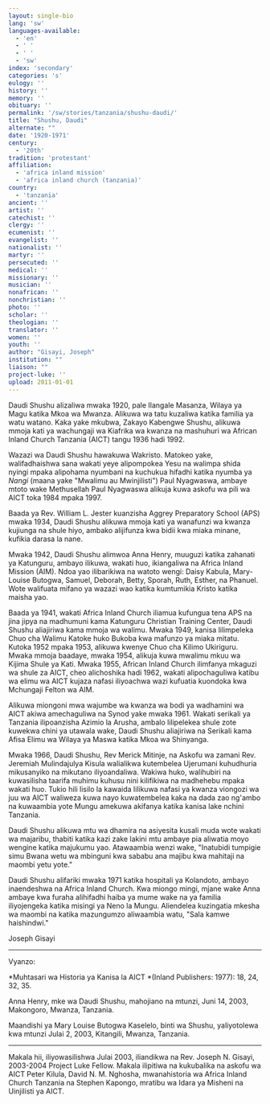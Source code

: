 ```yaml
---
layout: single-bio
lang: 'sw'
languages-available:
  - 'en'
  - ' '
  - ' '
  - 'sw'
index: 'secondary'
categories: 's'
eulogy: ''
history: ''
memory: ''
obituary: ''
permalink: '/sw/stories/tanzania/shushu-daudi/'
title: "Shushu, Daudi"
alternate: ""
date: '1920-1971'
century:
  - '20th'
tradition: 'protestant'
affiliation:
  - 'africa inland mission'
  - 'africa inland church (tanzania)'
country:
  - 'tanzania'
ancient: ''
artist: ''
catechist: ''
clergy: ''
ecumenist: ''
evangelist: ''
nationalist: ''
martyr: ''
persecuted: ''
medical: ''
missionary: ''
musician: ''
nonafrican: ''
nonchristian: ''
photo: ''
scholar: ''
theologian: ''
translator: ''
women: ''
youth: ''
author: "Gisayi, Joseph"
institution: ""
liaison: ""
project-luke: ''
upload: 2011-01-01
---
```




Daudi Shushu alizaliwa mwaka 1920, pale Ilangale Masanza, Wilaya ya Magu katika Mkoa wa Mwanza. Alikuwa wa tatu kuzaliwa katika familia ya watu watano. Kaka yake mkubwa, Zakayo Kabengwe Shushu, alikuwa mmoja kati ya wachungaji wa Kiafrika wa kwanza na mashuhuri wa African Inland Church Tanzania (AICT) tangu 1936 hadi 1992.

Wazazi wa Daudi Shushu hawakuwa Wakristo.
Matokeo yake, walifadhaishwa sana wakati yeye alipompokea Yesu na walimpa shida nyingi mpaka alipohama nyumbani na kuchukua hifadhi katika nyumba ya *Nangi* (maana yake "Mwalimu au Mwinjilisti") Paul Nyagwaswa, ambaye mtoto wake Methusellah Paul Nyagwaswa alikuja kuwa askofu wa pili wa AICT toka 1984 mpaka 1997.

Baada ya Rev. William L. Jester kuanzisha Aggrey Preparatory School (APS) mwaka 1934, Daudi Shushu alikuwa mmoja kati ya wanafunzi wa kwanza kujiunga na shule hiyo, ambako alijifunza kwa bidii kwa miaka minane, kufikia darasa la nane.

Mwaka 1942, Daudi Shushu alimwoa Anna Henry,
muuguzi katika zahanati ya Katunguru, ambayo ilikuwa, wakati huo, ikiangaliwa na Africa Inland Mission (AIM). Ndoa yao ilibarikiwa na watoto wengi: Daisy Kabula, Mary-Louise Butogwa, Samuel, Deborah, Betty, Sporah, Ruth, Esther, na Phanuel. Wote walifuata mifano ya wazazi wao katika kumtumikia Kristo katika maisha yao.

Baada ya 1941, wakati Africa Inland Church iliamua kufungua tena APS na jina jipya na madhumuni kama Katunguru Christian Training Center, Daudi Shushu aliajiriwa kama mmoja wa walimu. Mwaka 1949, kanisa lilimpeleka Chuo cha Walimu Katoke huko Bukoba kwa mafunzo ya miaka mitatu. Kutoka 1952 mpaka 1953, alikuwa kwenye Chuo cha Kilimo Ukiriguru. Mwaka mmoja baadaye, mwaka 1954, alikuja kuwa mwalimu mkuu wa Kijima Shule ya Kati. Mwaka 1955, African Inland Church ilimfanya mkaguzi wa shule za AICT, cheo alichoshika hadi 1962, wakati alipochaguliwa katibu wa elimu wa AICT kujaza nafasi iliyoachwa wazi kufuatia kuondoka kwa Mchungaji Felton wa AIM.

Alikuwa miongoni mwa wajumbe wa kwanza wa bodi ya wadhamini wa AICT akiwa amechaguliwa na Synod yake mwaka 1961. Wakati serikali ya Tanzania ilipoanzisha Azimio la Arusha, ambalo lilipelekea shule zote kuwekwa chini ya utawala wake, Daudi Shushu aliajiriwa na Serikali kama Afisa Elimu wa Wilaya ya Maswa katika Mkoa wa Shinyanga.

Mwaka 1966, Daudi Shushu, Rev Merick Mitinje, na Askofu wa zamani Rev. Jeremiah Mulindajulya Kisula walialikwa kutembelea Ujerumani kuhudhuria mikusanyiko na mikutano iliyoandaliwa. Wakiwa huko, walihubiri na kuwasilisha taarifa muhimu kuhusu nini kilifikiwa na madhehebu mpaka wakati huo. Tukio hili lisilo la kawaida lilikuwa nafasi ya kwanza viongozi wa juu wa AICT waliweza kuwa nayo kuwatembelea kaka na dada zao ng'ambo na kuwaambia yote Mungu amekuwa akifanya katika kanisa lake nchini Tanzania.

Daudi Shushu alikuwa mtu wa dhamira na asiyesita kusali muda wote wakati wa majaribu, thabiti katika kazi zake lakini mtu ambaye pia aliwatia moyo wengine katika majukumu yao. Atawaambia wenzi wake, "Inatubidi tumpigie simu Bwana wetu wa mbinguni kwa sababu ana majibu kwa mahitaji na maombi yetu yote."

Daudi Shushu alifariki mwaka 1971 katika hospitali ya Kolandoto, ambayo inaendeshwa na Africa Inland Church. Kwa miongo mingi, mjane wake Anna ambaye kwa furaha alihifadhi haiba ya mume wake na ya familia iliyojengeka katika misingi ya Neno la Mungu. Aliendelea kuzingatia mkesha wa maombi na katika mazungumzo aliwaambia watu, "Sala kamwe haishindwi."

Joseph Gisayi

---

Vyanzo:

*Muhtasari wa Historia ya Kanisa la AICT  *(Inland Publishers: 1977): 18, 24, 32, 35.

Anna Henry, mke wa Daudi Shushu, mahojiano na mtunzi, Juni 14, 2003, Makongoro, Mwanza, Tanzania.

Maandishi ya Mary Louise Butogwa Kaselelo, binti wa Shushu, yaliyotolewa kwa mtunzi Julai 2, 2003, Kitangili, Mwanza, Tanzania.

---

Makala hii, iliyowasilishwa Julai 2003, iliandikwa na Rev. Joseph N. Gisayi, 2003-2004 Project Luke Fellow. Makala ilipitiwa na kukubalika na askofu wa AICT Peter Kilula, David N. M. Nghosha, mwanahistoria wa Africa Inland Church Tanzania na Stephen Kapongo, mratibu wa Idara ya Misheni na Uinjilisti ya AICT.
